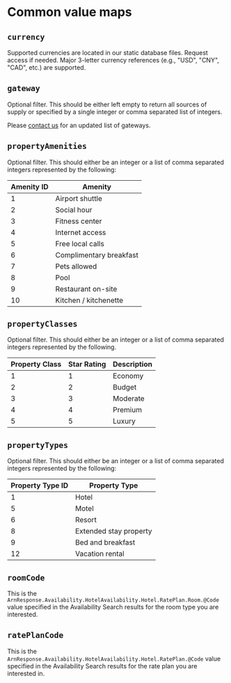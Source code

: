 # Common value maps

## `currency`

Supported currencies are located in our static database files. Request access if needed. Major 3-letter currency references (e.g., "USD", "CNY", "CAD", etc.) are supported.

## `gateway`

Optional filter. This should be either left empty to return all sources of supply or specified by a single integer or comma separated list of integers. 

Please [contact us](mailto:hello@hotelsforhope.com?Subject=Request%20for%20API%20Gateway%20Codes) for an updated list of gateways.

## `propertyAmenities`

Optional filter. This should either be an integer or a list of comma separated integers represented by the following:

Amenity ID | Amenity
--------- | ------- 
1 | Airport shuttle
2 | Social hour
3 | Fitness center
4 | Internet access
5 | Free local calls
6 | Complimentary breakfast
7 | Pets allowed
8 | Pool
9 | Restaurant on-site
10 | Kitchen / kitchenette

## `propertyClasses`

Optional filter. This should either be an integer or a list of comma separated integers represented by the following.

Property Class | Star Rating | Description
--------- | ------- | -------
1 | 1 | Economy
2 | 2 | Budget
3 | 3 | Moderate 
4 | 4 | Premium
5 | 5 | Luxury

## `propertyTypes`

Optional filter. This should either be an integer or a list of comma separated integers represented by the following:

Property Type ID | Property Type
--------- | ------- 
1 | Hotel
5 | Motel
6 | Resort
8 | Extended stay property
9 | Bed and breakfast
12 | Vacation rental

## `roomCode`

This is the `ArnResponse.Availability.HotelAvailability.Hotel.RatePlan.Room.@Code` value specified in the Availability Search results for the room type you are interested.

## `ratePlanCode`

This is the `ArnResponse.Availability.HotelAvailability.Hotel.RatePlan.@Code` value specified in the Availability Search results for the rate plan you are interested in.
